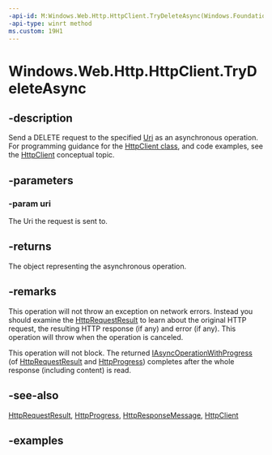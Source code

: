 ```yaml
---
-api-id: M:Windows.Web.Http.HttpClient.TryDeleteAsync(Windows.Foundation.Uri)
-api-type: winrt method
ms.custom: 19H1
---
```


<!-- Method syntax.
public IAsyncOperationWithProgress<HttpProgress> HttpClient.TryDeleteAsync(Uri uri)
-->

# Windows.Web.Http.HttpClient.TryDeleteAsync

## -description
Send a DELETE request to the specified [Uri](../windows.foundation/uri.md) as an asynchronous operation. For programming guidance for the [HttpClient class](/uwp/api/windows.web.http.httpclient), and code examples, see the [HttpClient](/windows/uwp/networking/httpclient) conceptual topic.

## -parameters
### -param uri
The Uri the request is sent to.

## -returns
The object representing the asynchronous operation.

## -remarks
This operation will not throw an exception on network errors. Instead you should examine the [HttpRequestResult](httprequestresult.md) to learn about the original HTTP request, the resulting HTTP response (if any) and error (if any). This operation will throw when the operation is canceled.

This operation will not block. The returned [IAsyncOperationWithProgress](../windows.foundation/iasyncoperationwithprogress_2.md) (of [HttpRequestResult](/uwp/api/windows.web.http.httprequestresult) and [HttpProgress](/uwp/api/windows.web.http.httpprogress)) completes after the whole response (including content) is read.

## -see-also
[HttpRequestResult](httprequestresult.md), [HttpProgress](httpprogress.md), [HttpResponseMessage](httpresponsemessage.md), [HttpClient](/windows/uwp/networking/httpclient)

## -examples
